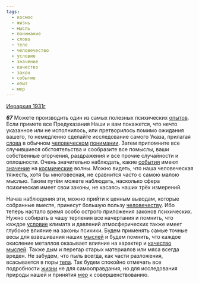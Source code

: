 ```yaml
---
tags:
  - космос
  - жизнь
  - мысль
  - понимание
  - слово
  - тело
  - человечество
  - условие
  - значение
  - качество
  - закон
  - событие
  - опыт
  - мер
---
```


[Иерархия 1931г](https://127.0.0.1:4002/agni/1931)

___67___
Можете производить один из самых полезных психических [опытов](../../../tags/#опыт). Если примете все Предуказания Наши и вам покажется, что нечто указанное или не исполнилось, или претворилось помимо ожидания вашего, то немедленно сделайте исследование самого Указа, прилагая [слова](../../../tags/#слово) в обычном [человеческом](../../../tags/#человечество) [понимании](../../../tags/#понимание). Затем припомните все случившиеся обстоятельства и сообразите все помыслы, ваши собственные огорчения, раздражения и все прочие случайности и оплошности. Очень значительно наблюдать, какие [события](../../../tags/#событие) имеют [значение](../../../tags/#значение) на [космические](../../../tags/#космос) волны. Можно видеть, что наша человеческая тяжесть, хотя бы многовесная, не сравнится часто с самою малою мыслью. Таким путём можете наблюдать, насколько сфера психическая имеет свои законы, не касаясь наших трёх измерений.   

Начав наблюдения эти, можно прийти к ценным выводам, которые собранные вместе, принесут большую пользу [человечеству](../../../tags/#человечество). Ибо теперь настало время особо острого приложения законов психических. Нужно собирать в чашу терпения все начертания и помнить, что каждое [условие](../../../tags/#условие) климата и давлений атмосферических также имеет глубокое влияние на законы психики. Будем применять самые точные весы для взвешивания наших [мыслей](../../../tags/#мысль) и будем помнить, что каждое окисление металлов оказывает влияние на характер и [качество](../../../tags/#качество) [мыслей](../../../tags/#мысль). Также дым и перегар старых материалов или мяса всегда вреден. Не забудем, что пыль всегда, как части разложения, всасывается в поры [тела](../../../tags/#тело). Так будем спокойно отмечать все подробности [жизни](../../../tags/#жизнь) не для самооправдания, но для исследования природы нашей и принятия [мер](../../../tags/#мер) к совершенствованию.   

